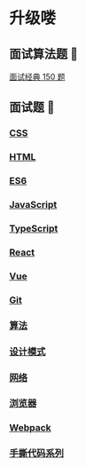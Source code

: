 # 升级喽

## 面试算法题 🚀

[面试经典 150 题](https://leetcode.cn/studyplan/top-interview-150/)

## 面试题 🚀

### [CSS](./interview/CSS/index.md)

### [HTML](./interview/HTML/html相关.md)

### [ES6](./interview/ES6/router.md)

### [JavaScript](./interview/JavaScript/index.md)

### [TypeScript](./interview/Ts/index.md)

### [React](./interview/React/index.md)

### [Vue](./interview/Vue/vue.md)

### [Git](./interview/git/index.md)

### [算法](./interview/算法Code/index.md)

### [设计模式](./interview/设计模式/index.md)

### [网络](./interview/网络/index.md)


### [浏览器](./interview/浏览器/index.md)

### [Webpack](./interview/Webpack/index.md)


### [手撕代码系列](./interview/自测系列.md)